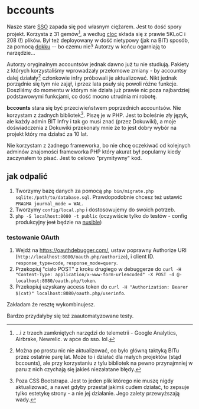# bccounts

Nasze stare
[SSO](https://git.iiet.pl/iiet/iietusers/)
zapada się pod własnym ciężarem.
Jest to dość spory projekt.
Korzysta z 31 gemów[^telemetry],
a według [cloc](https://github.com/AlDanial/cloc) składa się z prawie 5KLoC i 208 (!) plików.
Był też deployowany w dość nietypowy (jak na BIT) sposób,
za pomocą [dokku](https://dokku.com/) -- bo czemu nie?
Autorzy w końcu ogarniają to narzędzie...

Autorzy oryginalnym accountsów jednak dawno już tu nie studiują.
Pakiety z których korzystaliśmy wprowadzały przełomowe zmiany -
by accountsy dalej działały[^outdated] członkowie infry próbowali je aktualizować.
Nikt jednak porządnie się tym nie zajął, i przez lata psuły się powoli różne funkcje.
Doszliśmy do momentu w którym nie działa już prawie nic poza najbardziej podstawowymi funkcjami,
co dość mocno utrudnia mi robotę.

**bccounts** stara się być przeciwieństwem poprzednich accountsów.
Nie korzystam z żadnych bibliotek[^bootstrap].
Piszę je w PHP.
Jest to boleśnie zły język,
ale każdy admin BIT Infry i tak go musi znać (przez Dokuwiki),
a moje doświadczenia z Dokuwiki przekonały mnie że to jest dobry wybór na projekt który ma działać za 10 lat.

Nie korzystam z żadnego frameworka,
bo nie chcę oczekiwać od kolejnych adminów znajomości frameworka PHP
który akurat był popularny kiedy zaczynałem to pisać.
Jest to celowo "prymitywny" kod.

[^telemetry]: ...i z trzech zamkniętych narzędzi do telemetrii - Google Analytics, Airbrake, Newrelic.  w apce do sso. lol.

[^outdated]: Można po prostu nic nie aktualizować, co było główną taktyką BITu przez ostatnie parę lat.  Może to i działać dla małych projektów (stąd bccounts), ale przy korzystaniu z tylu bibliotek na pewno przynajmniej w paru z nich czychają się jakieś niezałatane błędy.

[^bootstrap]: Poza CSS Bootstrapa.  Jest to jeden plik którego nie muszę nigdy aktualizować, a nawet gdyby przestał jakimś cudem działać, to zepsuje tylko estetykę strony - a nie jej działanie.  Jego zalety przewyższają wady.

## jak odpalić
1. Tworzymy bazę danych za pomocą `php bin/migrate.php sqlite:/path/to/database.sql`.
   Prawdopodobnie chcesz też ustawić `PRAGMA journal_mode = WAL`.
2. Tworzymy `config/local.php` i dostosowujemy do swoich potrzeb.
3. `php -S localhost:8080 -t public` (oczywiście tylko do testów - config produkcyjny ~~jest~~ będzie na [nusible](https://git.iiet.pl/iiet/nusible/tree/main))

### testowanie OAuth
1. Wejdź na https://oauthdebugger.com/, ustaw poprawny Authorize URI (`http://localhost:8080/oauth.php/authorize`), i client ID. `response_type=code`, `response_mode=query`.
2. Przekopiuj "ciało POST" z kroku drugiego w debuggerze do `curl -H "Content-Type: application/x-www-form-urlencoded" -X POST -d @- localhost:8080/oauth.php/token`.
3. Przekopiuj uzyskany access token do `curl -H "Authorization: Bearer $(cat)" localhost:8080/oauth.php/userinfo`.

Zakładam że resztę wykombinujesz.

Bardzo przydałyby się też zaautomatyzowane testy.
